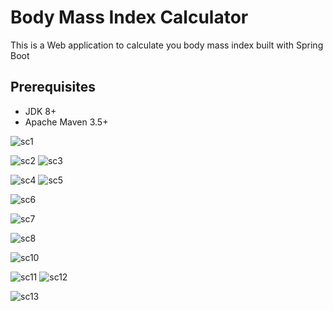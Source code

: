 # Body Mass Index Calculator

This is a Web application to calculate you body mass index built with Spring Boot


## Prerequisites
* JDK 8+
* Apache Maven 3.5+




![sc1](https://user-images.githubusercontent.com/100867143/187042636-a04e77f3-f8e9-4335-a9c9-33dbfa2b4d12.png)


![sc2](https://user-images.githubusercontent.com/100867143/187042643-609741ce-dc2a-4ad7-824d-9bd9bce7a63f.png)
![sc3](https://user-images.githubusercontent.com/100867143/187042646-3a97ffcb-7eff-488b-a8e0-48ea22fab177.png)


![sc4](https://user-images.githubusercontent.com/100867143/187042650-b7456564-242a-4a92-b9fd-adc56a168287.png)
![sc5](https://user-images.githubusercontent.com/100867143/187042655-43ed8704-b728-44f3-853f-89d73a3cd8c1.png)

![sc6](https://user-images.githubusercontent.com/100867143/187042660-8440f9d7-8f07-484c-a0d7-40ad4e7ad10f.png)

![sc7](https://user-images.githubusercontent.com/100867143/187042669-7e2ac253-0400-4bae-a4b9-78fe149b694f.png)

![sc8](https://user-images.githubusercontent.com/100867143/187042675-d9d242bc-0751-4b7c-94a8-3cd549a8a0eb.png)

![sc10](https://user-images.githubusercontent.com/100867143/187042679-e1ec6770-1175-4540-84d7-5bd412d3bf8e.png)

![sc11](https://user-images.githubusercontent.com/100867143/187042685-66d24431-8df8-4ca3-b416-3a2150af2257.png)
![sc12](https://user-images.githubusercontent.com/100867143/187042691-5bcce782-48f5-48f0-85c2-bd0af2da560e.png)


![sc13](https://user-images.githubusercontent.com/100867143/187042696-2f60b87e-a96f-4800-b110-4cf2a10cfd55.png)



